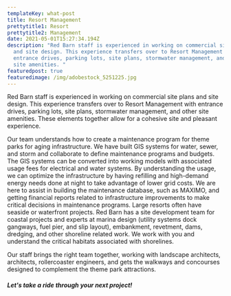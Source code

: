 ```yaml
---
templateKey: what-post
title: Resort Management
prettytitle1: Resort
prettytitle2: Management
date: 2021-05-01T15:27:34.194Z
description: "Red Barn staff is experienced in working on commercial site plans
  and site design. This experience transfers over to Resort Management with
  entrance drives, parking lots, site plans, stormwater management, and other
  site amenities. "
featuredpost: true
featuredimage: /img/adobestock_5251225.jpg
---
```

Red Barn staff is experienced in working on commercial site plans and site design. This experience transfers over to Resort Management with entrance drives, parking lots, site plans, stormwater management, and other site amenities. These elements together allow for a cohesive site and pleasant experience. 

Our team understands how to create a maintenance program for theme parks for aging infrastructure. We have built GIS systems for water, sewer, and storm and collaborate to define maintenance programs and budgets. The GIS systems can be converted into working models with associated usage fees for electrical and water systems. By understanding the usage, we can optimize the infrastructure by having refilling and high-demand energy needs done at night to take advantage of lower grid costs. We are here to assist in building the maintenance database, such as MAXIMO, and getting financial reports related to infrastructure improvements to make critical decisions in maintenance programs. Large resorts often have seaside or waterfront projects. Red Barn has a site development team for coastal projects and experts at marina design (utility systems dock gangways, fuel pier, and slip layout), embankment, revetment, dams, dredging, and other shoreline related work. We work with you and understand the critical habitats associated with shorelines.

Our staff brings the right team together, working with landscape architects, architects, rollercoaster engineers, and gets the walkways and concourses designed to complement the theme park attractions. 

##### Let's take a ride through your next project!

![]()